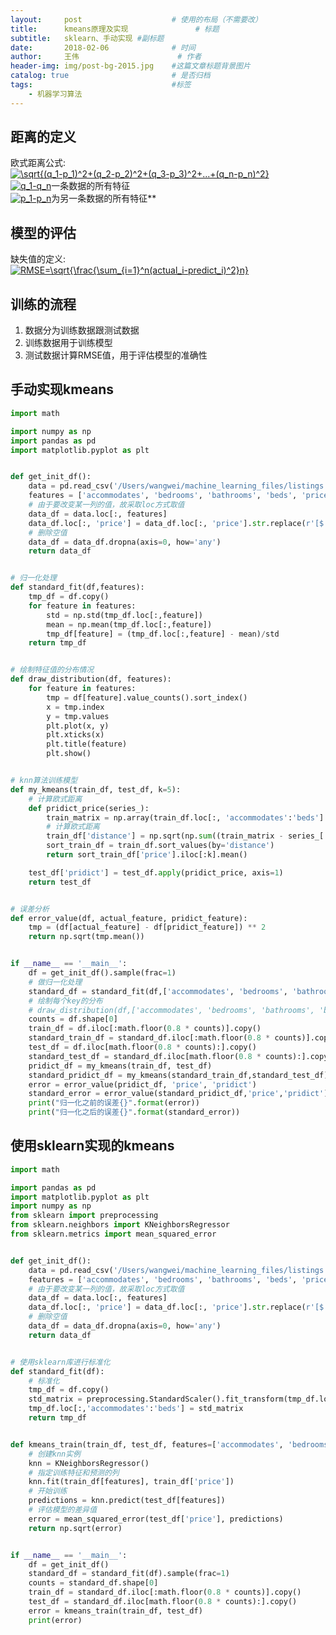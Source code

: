 ```yaml
---
layout:     post                    # 使用的布局（不需要改）
title:      kmeans原理及实现               # 标题 
subtitle:   sklearn、手动实现 #副标题
date:       2018-02-06              # 时间
author:     王伟                      # 作者
header-img: img/post-bg-2015.jpg    #这篇文章标题背景图片
catalog: true                       # 是否归档
tags:                               #标签
    - 机器学习算法
---
```


## 距离的定义

欧式距离公式:  
<a href="https://www.codecogs.com/eqnedit.php?latex=\sqrt{(q_1-p_1)^2&plus;(q_2-p_2)^2&plus;(q_3-p_3)^2&plus;...&plus;(q_n-p_n)^2}" target="_blank"><img src="https://latex.codecogs.com/gif.latex?\sqrt{(q_1-p_1)^2&plus;(q_2-p_2)^2&plus;(q_3-p_3)^2&plus;...&plus;(q_n-p_n)^2}" title="\sqrt{(q_1-p_1)^2+(q_2-p_2)^2+(q_3-p_3)^2+...+(q_n-p_n)^2}" /></a>   
<a href="https://www.codecogs.com/eqnedit.php?latex=q_1-q_n" target="_blank"><img src="https://latex.codecogs.com/gif.latex?q_1-q_n" title="q_1-q_n" /></a>一条数据的所有特征  
<a href="https://www.codecogs.com/eqnedit.php?latex=p_1-p_n" target="_blank"><img src="https://latex.codecogs.com/gif.latex?p_1-p_n" title="p_1-p_n" /></a>为另一条数据的所有特征**

## 模型的评估
缺失值的定义:  
<a href="https://www.codecogs.com/eqnedit.php?latex=RMSE=\sqrt{\frac{\sum_{i=1}^n(actual_i-predict_i)^2}n}" target="_blank"><img src="https://latex.codecogs.com/gif.latex?RMSE=\sqrt{\frac{\sum_{i=1}^n(actual_i-predict_i)^2}n}" title="RMSE=\sqrt{\frac{\sum_{i=1}^n(actual_i-predict_i)^2}n}" /></a>

## 训练的流程
1. 数据分为训练数据跟测试数据
2. 训练数据用于训练模型
3. 测试数据计算RMSE值，用于评估模型的准确性

## 手动实现kmeans

```python
import math

import numpy as np
import pandas as pd
import matplotlib.pyplot as plt


def get_init_df():
    data = pd.read_csv('/Users/wangwei/machine_learning_files/listings.csv')
    features = ['accommodates', 'bedrooms', 'bathrooms', 'beds', 'price']
    # 由于要改变某一列的值，故采取loc方式取值
    data_df = data.loc[:, features]
    data_df.loc[:, 'price'] = data_df.loc[:, 'price'].str.replace(r'[$|,]', '').astype(float)
    # 删除空值
    data_df = data_df.dropna(axis=0, how='any')
    return data_df


# 归一化处理
def standard_fit(df,features):
    tmp_df = df.copy()
    for feature in features:
        std = np.std(tmp_df.loc[:,feature])
        mean = np.mean(tmp_df.loc[:,feature])
        tmp_df[feature] = (tmp_df.loc[:,feature] - mean)/std
    return tmp_df


# 绘制特征值的分布情况
def draw_distribution(df, features):
    for feature in features:
        tmp = df[feature].value_counts().sort_index()
        x = tmp.index
        y = tmp.values
        plt.plot(x, y)
        plt.xticks(x)
        plt.title(feature)
        plt.show()


# knn算法训练模型
def my_kmeans(train_df, test_df, k=5):
    # 计算欧式距离
    def pridict_price(series_):
        train_matrix = np.array(train_df.loc[:, 'accommodates':'beds'].values)
        # 计算欧式距离
        train_df['distance'] = np.sqrt(np.sum((train_matrix - series_['accommodates':'beds'].values) ** 2, axis=1))
        sort_train_df = train_df.sort_values(by='distance')
        return sort_train_df['price'].iloc[:k].mean()

    test_df['pridict'] = test_df.apply(pridict_price, axis=1)
    return test_df


# 误差分析
def error_value(df, actual_feature, pridict_feature):
    tmp = (df[actual_feature] - df[pridict_feature]) ** 2
    return np.sqrt(tmp.mean())


if __name__ == '__main__':
    df = get_init_df().sample(frac=1)
    # 做归一化处理
    standard_df = standard_fit(df,['accommodates', 'bedrooms', 'bathrooms', 'beds'])
    # 绘制每个key的分布
    # draw_distribution(df,['accommodates', 'bedrooms', 'bathrooms', 'beds'])
    counts = df.shape[0]
    train_df = df.iloc[:math.floor(0.8 * counts)].copy()
    standard_train_df = standard_df.iloc[:math.floor(0.8 * counts)].copy()
    test_df = df.iloc[math.floor(0.8 * counts):].copy()
    standard_test_df = standard_df.iloc[math.floor(0.8 * counts):].copy()
    pridict_df = my_kmeans(train_df, test_df)
    standard_pridict_df = my_kmeans(standard_train_df,standard_test_df)
    error = error_value(pridict_df, 'price', 'pridict')
    standard_error = error_value(standard_pridict_df,'price','pridict')
    print("归一化之前的误差{}".format(error))
    print("归一化之后的误差{}".format(standard_error))
```

## 使用sklearn实现的kmeans

```python
import math

import pandas as pd
import matplotlib.pyplot as plt
import numpy as np
from sklearn import preprocessing
from sklearn.neighbors import KNeighborsRegressor
from sklearn.metrics import mean_squared_error


def get_init_df():
    data = pd.read_csv('/Users/wangwei/machine_learning_files/listings.csv')
    features = ['accommodates', 'bedrooms', 'bathrooms', 'beds', 'price']
    # 由于要改变某一列的值，故采取loc方式取值
    data_df = data.loc[:, features]
    data_df.loc[:, 'price'] = data_df.loc[:, 'price'].str.replace(r'[$|,]', '').astype(float)
    # 删除空值
    data_df = data_df.dropna(axis=0, how='any')
    return data_df


# 使用sklearn库进行标准化
def standard_fit(df):
    # 标准化
    tmp_df = df.copy()
    std_matrix = preprocessing.StandardScaler().fit_transform(tmp_df.loc[:,'accommodates':'beds'])
    tmp_df.loc[:,'accommodates':'beds'] = std_matrix
    return tmp_df


def kmeans_train(train_df, test_df, features=['accommodates', 'bedrooms', 'bathrooms', 'beds']):
    # 创建knn实例
    knn = KNeighborsRegressor()
    # 指定训练特征和预测的列
    knn.fit(train_df[features], train_df['price'])
    # 开始训练
    predictions = knn.predict(test_df[features])
    # 评估模型的差异值
    error = mean_squared_error(test_df['price'], predictions)
    return np.sqrt(error)


if __name__ == '__main__':
    df = get_init_df()
    standard_df = standard_fit(df).sample(frac=1)
    counts = standard_df.shape[0]
    train_df = standard_df.iloc[:math.floor(0.8 * counts)].copy()
    test_df = standard_df.iloc[math.floor(0.8 * counts):].copy()
    error = kmeans_train(train_df, test_df)
    print(error)
```

  


